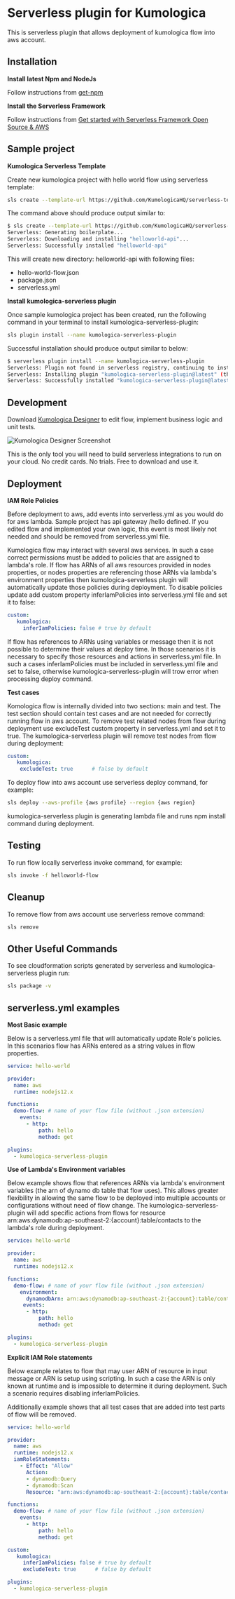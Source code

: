 # Serverless plugin for Kumologica

This is serverless plugin that allows deployment of kumologica flow into aws account.

## Installation

**Install latest Npm and NodeJs**

Follow instructions from [get-npm](https://www.npmjs.com/get-npm)

**Install the Serverless Framework**

Follow instructions from [Get started with Serverless Framework Open Source & AWS](https://serverless.com/framework/docs/getting-started/)
 
## Sample project

**Kumologica Serverless Template**

Create new kumologica project with hello world flow using serverless template:

``` bash
sls create --template-url https://github.com/KumologicaHQ/serverless-templates/tree/master/helloworld-api --path helloworld-api
```

The command above should produce output similar to:

``` bash
$ sls create --template-url https://github.com/KumologicaHQ/serverless-templates/tree/master/helloworld-api --path helloworld-test
Serverless: Generating boilerplate...
Serverless: Downloading and installing "helloworld-api"...
Serverless: Successfully installed "helloworld-api" 
```

This will create new directory: helloworld-api with following files:
- hello-world-flow.json
- package.json
- serverless.yml

**Install kumologica-serverless plugin**

Once sample kumologica project has been created, run the following command in your terminal to install kumologica-serverless-plugin:

``` bash
sls plugin install --name kumologica-serverless-plugin
```

Successful installation should produce output similar to below:

``` bash
$ serverless plugin install --name kumologica-serverless-plugin
Serverless: Plugin not found in serverless registry, continuing to install
Serverless: Installing plugin "kumologica-serverless-plugin@latest" (this might take a few seconds...)
Serverless: Successfully installed "kumologica-serverless-plugin@latest"
```
## Development

Download [Kumologica Designer](https://kumologica.com/download.html) to edit flow, implement business logic and unit tests. 

![Kumologica Designer Screenshot](https://kumologica.com/docs/assets/img/designer-explainer.png)

This is the only tool you will need to build serverless integrations to run on your cloud.
No credit cards. No trials. Free to download and use it.

## Deployment

**IAM Role Policies**

Before deployment to aws, add events into serverless.yml as you would do for aws lambda. Sample project
has api gateway /hello defined. If you edited flow and implemented your own logic, this event is most likely not needed and should be removed from serverless.yml file.

Kumologica flow may interact with several aws services. In such a case correct permissions must be added to policies that are assigned to lambda's role.
If flow has ARNs of all aws resources provided in nodes properties, or nodes properties are referencing those ARNs via lambda's environment properties then kumologica-serverless plugin will automatically update those policies during deployment. To disable policies update add custom property inferIamPolicies into serverless.yml file and set it to false:

``` yaml
custom:
   kumologica:
     inferIamPolicies: false # true by default
```

If flow has references to ARNs using variables or message then it is not possible to determine their values at deploy time. In those scenarios it is necessary to specify those resources and actions in serverless.yml file. In such a cases inferIamPolicies must be included in serverless.yml file and set to false, otherwise kumologica-serverless-plugin will trow error when processing deploy command.

**Test cases**

Komologica flow is internally divided into two sections: main and test. The test section should contain test cases and are not needed for correctly running flow in aws account.
To remove test related nodes from flow during deployment use excludeTest custom property in serverless.yml and set it to true. The kumologica-serverless plugin will remove test nodes from flow during deployment:

``` yaml
custom:
   kumologica:
    excludeTest: true      # false by default
```

To deploy flow into aws account use serverless deploy command, for example:

``` bash
sls deploy --aws-profile {aws profile} --region {aws region}
```

kumologica-serverless plugin is generating lambda file and runs npm install command during deployment.

## Testing 

To run flow locally serverless invoke command, for example:

``` bash
sls invoke -f helloworld-flow
```

## Cleanup

To remove flow from aws account use serverless remove command:

``` bash
sls remove
```

## Other Useful Commands

To see cloudformation scripts generated by serverless and kumologica-serverless plugin run:

``` bash
sls package -v
```
## serverless.yml examples

**Most Basic example**

Below is a serverless.yml file that will automatically update Role's policies.
In this scenarios flow has ARNs entered as a string values in flow properties.

``` yaml
service: hello-world

provider:
  name: aws
  runtime: nodejs12.x

functions:
  demo-flow: # name of your flow file (without .json extension)
    events:
      - http:
          path: hello
          method: get

plugins:
  - kumologica-serverless-plugin
```

**Use of Lambda's Environment variables**

Below example shows flow that references ARNs via lambda's environment variables (the arn of dynamo db table that flow uses). This allows greater flexibility in allowing the same flow to be deployed into multiple accounts or configurations without need of flow change.
The kumologica-serverless-plugin will add specific actions from flows for resource arn:aws:dynamodb:ap-southeast-2:{account}:table/contacts to the lambda's role during deployment.

``` yaml
service: hello-world

provider:
  name: aws
  runtime: nodejs12.x

functions:
  demo-flow: # name of your flow file (without .json extension)
    environment:
      dynamodbArn: arn:aws:dynamodb:ap-southeast-2:{account}:table/contacts
     events:
      - http:
          path: hello
          method: get

plugins:
  - kumologica-serverless-plugin
```

**Explicit IAM Role statements**

Below example relates to flow that may user ARN of resource in input message or ARN is setup using scripting. In such a case the ARN is only known at runtime and is impossible to determine it during deployment. Such a scenario requires disabling inferIamPolicies.

Additionally example shows that all test cases that are added into test parts of flow will be removed.

``` yaml
service: hello-world

provider:
  name: aws
  runtime: nodejs12.x
  iamRoleStatements:
    - Effect: "Allow"
      Action:
      - dynamodb:Query
      - dynamodb:Scan
      Resource: "arn:aws:dynamodb:ap-southeast-2:{account}:table/contacts"

functions:
  demo-flow: # name of your flow file (without .json extension)
    events:
      - http:
          path: hello
          method: get

custom:
   kumologica:
     inferIamPolicies: false # true by default
     excludeTest: true      # false by default

plugins:
  - kumologica-serverless-plugin
```